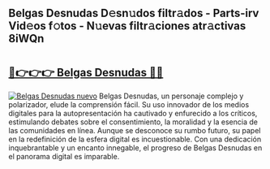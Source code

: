 ## Belgas Desnudas D𝚎sn𝚞dos filtr𝚊dos - Parts-irv Vid𝚎os f𝚘tos - N𝚞evas filtr𝚊ciones atr𝚊ctivas 8iWQn

# <h2><a href="http://mb02f1.tromn.icu/?c=Belgas+Desnudas">🔗👉👉👉 Belgas Desnudas 🔗🔗</a></h2>

[![Belgas Desnudas nuevo](https://i.imgur.com/pEAQMta.gif)](http://mb02f1.tromn.icu/?c=Belgas+Desnudas)
Belgas Desnudas, un personaje complejo y polarizador, elude la comprensión fácil. Su uso innovador de los medios digitales para la autopresentación ha cautivado y enfurecido a los críticos, estimulando debates sobre el consentimiento, la moralidad y la esencia de las comunidades en línea. Aunque se desconoce su rumbo futuro, su papel en la redefinición de la esfera digital es incuestionable. Con una dedicación inquebrantable y un encanto innegable, el progreso de Belgas Desnudas en el panorama digital es imparable.
